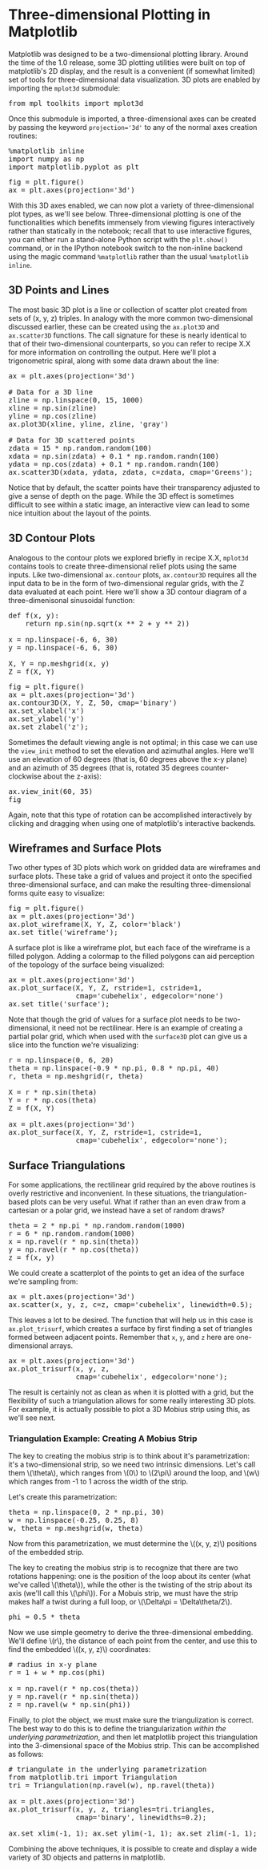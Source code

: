 # Three-dimensional Plotting in Matplotlib

Matplotlib was designed to be a two-dimensional plotting library.
Around the time of the 1.0 release, some 3D plotting utilities were built on top of matplotlib's 2D display, and the result is a convenient (if somewhat limited) set of tools for three-dimensional data visualization.
3D plots are enabled by importing the ``mplot3d`` submodule:

<pre data-code-language="python"
     data-executable="true"
     data-type="programlisting">
from mpl_toolkits import mplot3d
</pre>

Once this submodule is imported, a three-dimensional axes can be created by passing the keyword ``projection='3d'`` to any of the normal axes creation routines:

<pre data-code-language="python"
     data-executable="true"
     data-type="programlisting">
%matplotlib inline
import numpy as np
import matplotlib.pyplot as plt
</pre>

<pre data-code-language="python"
     data-executable="true"
     data-type="programlisting">
fig = plt.figure()
ax = plt.axes(projection='3d')
</pre>

With this 3D axes enabled, we can now plot a variety of three-dimensional plot types, as we'll see below.
Three-dimensional plotting is one of the functionalities which benefits immensely from viewing figures interactively rather than statically in the notebook; recall that to use interactive figures, you can either run a stand-alone Python script with the ``plt.show()`` command, or in the IPython notebook switch to the non-inline backend using the magic command ``%matplotlib`` rather than the usual ``%matplotlib inline``.

## 3D Points and Lines

The most basic 3D plot is a line or collection of scatter plot created from sets of (x, y, z) triples.
In analogy with the more common two-dimensional discussed earlier, these can be created using the ``ax.plot3D`` and ``ax.scatter3D`` functions.
The call signature for these is nearly identical to that of their two-dimensional counterparts, so you can refer to recipe X.X for more information on controlling the output.
Here we'll plot a trigonometric spiral, along with some data drawn about the line:

<pre data-code-language="python"
     data-executable="true"
     data-type="programlisting">
ax = plt.axes(projection='3d')

# Data for a 3D line
zline = np.linspace(0, 15, 1000)
xline = np.sin(zline)
yline = np.cos(zline)
ax.plot3D(xline, yline, zline, 'gray')

# Data for 3D scattered points
zdata = 15 * np.random.random(100)
xdata = np.sin(zdata) + 0.1 * np.random.randn(100)
ydata = np.cos(zdata) + 0.1 * np.random.randn(100)
ax.scatter3D(xdata, ydata, zdata, c=zdata, cmap='Greens');
</pre>

Notice that by default, the scatter points have their transparency adjusted to give a sense of depth on the page.
While the 3D effect is sometimes difficult to see within a static image, an interactive view can lead to some nice intuition about the layout of the points.

## 3D Contour Plots

Analogous to the contour plots we explored briefly in recipe X.X, ``mplot3d`` contains tools to create three-dimensional relief plots using the same inputs.
Like two-dimensional ``ax.contour`` plots, ``ax.contour3D`` requires all the input data to be in the form of two-dimensional regular grids, with the Z data evaluated at each point.
Here we'll show a 3D contour diagram of a three-dimenisonal sinusoidal function:

<pre data-code-language="python"
     data-executable="true"
     data-type="programlisting">
def f(x, y):
    return np.sin(np.sqrt(x ** 2 + y ** 2))

x = np.linspace(-6, 6, 30)
y = np.linspace(-6, 6, 30)

X, Y = np.meshgrid(x, y)
Z = f(X, Y)
</pre>

<pre data-code-language="python"
     data-executable="true"
     data-type="programlisting">
fig = plt.figure()
ax = plt.axes(projection='3d')
ax.contour3D(X, Y, Z, 50, cmap='binary')
ax.set_xlabel('x')
ax.set_ylabel('y')
ax.set_zlabel('z');
</pre>

Sometimes the default viewing angle is not optimal; in this case we can use the ``view_init`` method to set the elevation and azimuthal angles. Here we'll use an elevation of 60 degrees (that is, 60 degrees above the x-y plane) and an azimuth of 35 degrees (that is, rotated 35 degrees counter-clockwise about the z-axis):

<pre data-code-language="python"
     data-executable="true"
     data-type="programlisting">
ax.view_init(60, 35)
fig
</pre>

Again, note that this type of rotation can be accomplished interactively by clicking and dragging when using one of matplotlib's interactive backends.

## Wireframes and Surface Plots

Two other types of 3D plots which work on gridded data are wireframes and surface plots.
These take a grid of values and project it onto the specified three-dimensional surface, and can make the resulting three-dimensional forms quite easy to visualize:

<pre data-code-language="python"
     data-executable="true"
     data-type="programlisting">
fig = plt.figure()
ax = plt.axes(projection='3d')
ax.plot_wireframe(X, Y, Z, color='black')
ax.set_title('wireframe');
</pre>

A surface plot is like a wireframe plot, but each face of the wireframe is a filled polygon.
Adding a colormap to the filled polygons can aid perception of the topology of the surface being visualized:

<pre data-code-language="python"
     data-executable="true"
     data-type="programlisting">
ax = plt.axes(projection='3d')
ax.plot_surface(X, Y, Z, rstride=1, cstride=1,
                cmap='cubehelix', edgecolor='none')
ax.set_title('surface');
</pre>

Note that though the grid of values for a surface plot needs to be two-dimensional, it need not be rectilinear.
Here is an example of creating a partial polar grid, which when used with the ``surface3D`` plot can give us a slice into the function we're visualizing:

<pre data-code-language="python"
     data-executable="true"
     data-type="programlisting">
r = np.linspace(0, 6, 20)
theta = np.linspace(-0.9 * np.pi, 0.8 * np.pi, 40)
r, theta = np.meshgrid(r, theta)

X = r * np.sin(theta)
Y = r * np.cos(theta)
Z = f(X, Y)

ax = plt.axes(projection='3d')
ax.plot_surface(X, Y, Z, rstride=1, cstride=1,
                cmap='cubehelix', edgecolor='none');
</pre>

## Surface Triangulations

For some applications, the rectilinear grid required by the above routines is overly restrictive and inconvenient.
In these situations, the triangulation-based plots can be very useful.
What if rather than an even draw from a cartesian or a polar grid, we instead have a set of random draws?

<pre data-code-language="python"
     data-executable="true"
     data-type="programlisting">
theta = 2 * np.pi * np.random.random(1000)
r = 6 * np.random.random(1000)
x = np.ravel(r * np.sin(theta))
y = np.ravel(r * np.cos(theta))
z = f(x, y)
</pre>

We could create a scatterplot of the points to get an idea of the surface we're sampling from:

<pre data-code-language="python"
     data-executable="true"
     data-type="programlisting">
ax = plt.axes(projection='3d')
ax.scatter(x, y, z, c=z, cmap='cubehelix', linewidth=0.5);
</pre>

This leaves a lot to be desired.
The function that will help us in this case is ``ax.plot_trisurf``, which creates a surface by first finding a set of triangles formed between adjacent points.
Remember that ``x``, ``y``, and ``z`` here are one-dimensional arrays.

<pre data-code-language="python"
     data-executable="true"
     data-type="programlisting">
ax = plt.axes(projection='3d')
ax.plot_trisurf(x, y, z,
                cmap='cubehelix', edgecolor='none');
</pre>

The result is certainly not as clean as when it is plotted with a grid, but the flexibility of such a triangulation allows for some really interesting 3D plots.
For example, it is actually possible to plot a 3D Mobius strip using this, as we'll see next.

### Triangulation Example: Creating A Mobius Strip

The key to creating the mobius strip is to think about it's parametrization: it's a two-dimensional strip, so we need two intrinsic dimensions. Let's call them <span class="math-tex" data-type="tex">\\(\theta\\)</span>, which ranges from <span class="math-tex" data-type="tex">\\(0\\)</span> to <span class="math-tex" data-type="tex">\\(2\pi\\)</span> around the loop, and <span class="math-tex" data-type="tex">\\(w\\)</span> which ranges from -1 to 1 across the width of the strip.

Let's create this parametrization:

<pre data-code-language="python"
     data-executable="true"
     data-type="programlisting">
theta = np.linspace(0, 2 * np.pi, 30)
w = np.linspace(-0.25, 0.25, 8)
w, theta = np.meshgrid(w, theta)
</pre>

Now from this parametrization, we must determine the <span class="math-tex" data-type="tex">\\((x, y, z)\\)</span> positions of the embedded strip.

The key to creating the mobius strip is to recognize that there are two rotations happening: one is the position of the loop about its center (what we've called <span class="math-tex" data-type="tex">\\(\theta\\)</span>), while the other is the twisting of the strip about its axis (we'll call this <span class="math-tex" data-type="tex">\\(\phi\\)</span>). For a Mobuis strip, we must have the strip makes half a twist during a full loop, or <span class="math-tex" data-type="tex">\\(\Delta\pi = \Delta\theta/2\\)</span>.

<pre data-code-language="python"
     data-executable="true"
     data-type="programlisting">
phi = 0.5 * theta
</pre>

Now we use simple geometry to derive the three-dimensional embedding.
We'll define <span class="math-tex" data-type="tex">\\(r\\)</span>, the distance of each point from the center, and use this to find the embedded <span class="math-tex" data-type="tex">\\((x, y, z)\\)</span> coordinates:

<pre data-code-language="python"
     data-executable="true"
     data-type="programlisting">
# radius in x-y plane
r = 1 + w * np.cos(phi)

x = np.ravel(r * np.cos(theta))
y = np.ravel(r * np.sin(theta))
z = np.ravel(w * np.sin(phi))
</pre>

Finally, to plot the object, we must make sure the triangulization is correct. The best way to do this is to define the triangularization *within the underlying parametrization*, and then let matplotlib project this triangulation into the 3-dimensional space of the Mobius strip.
This can be accomplished as follows:

<pre data-code-language="python"
     data-executable="true"
     data-type="programlisting">
# triangulate in the underlying parametrization
from matplotlib.tri import Triangulation
tri = Triangulation(np.ravel(w), np.ravel(theta))

ax = plt.axes(projection='3d')
ax.plot_trisurf(x, y, z, triangles=tri.triangles,
                cmap='binary', linewidths=0.2);

ax.set_xlim(-1, 1); ax.set_ylim(-1, 1); ax.set_zlim(-1, 1);
</pre>

Combining the above techniques, it is possible to create and display a wide variety of 3D objects and patterns in matplotlib.
